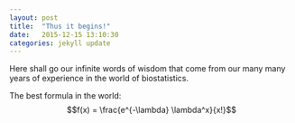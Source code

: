 ```yaml
---
layout: post
title:  "Thus it begins!"
date:   2015-12-15 13:10:30
categories: jekyll update
---
```


Here shall go our infinite words of wisdom that come from our many many years of
experience in the world of biostatistics.

The best formula in the world: 
$$f(x) = \frac{e^{-\lambda} \lambda^x}{x!}$$
